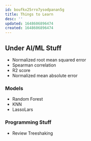 ```yaml
---
id: boufkx25rro7ysodpanan5g
title: Things to Learn
desc: ''
updated: 1648606896474
created: 1648606896474
---
```


## Under AI/ML Stuff

- Normalized root mean squared error
- Spearman correlation
- R2 score
- Normalized mean absolute error

### Models

- Random Forest
- KNN
- LassoLars

### Programming Stuff

- Review Treeshaking
